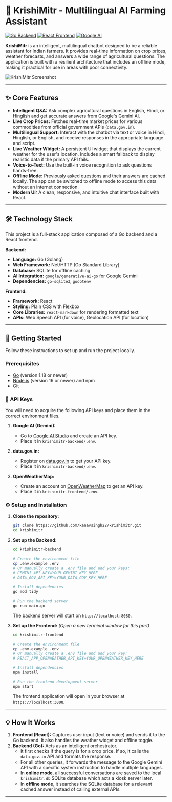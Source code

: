 # 🌾 KrishiMitr - Multilingual AI Farming Assistant

[![Go Backend](https://img.shields.io/badge/Backend-Go-00ADD8?style=for-the-badge&logo=go)](https://golang.org/)
[![React Frontend](https://img.shields.io/badge/Frontend-React-61DAFB?style=for-the-badge&logo=react)](https://reactjs.org/)
[![Google AI](https://img.shields.io/badge/AI%20Model-Google%20Gemini-4285F4?style=for-the-badge&logo=google)](https://aistudio.google.com/)

**KrishiMitr** is an intelligent, multilingual chatbot designed to be a reliable assistant for Indian farmers. It provides real-time information on crop prices, weather forecasts, and answers a wide range of agricultural questions. The application is built with a resilient architecture that includes an offline mode, making it practical for use in areas with poor connectivity.

![KrishiMitr Screenshot](./krishimitr-screenshot.png) 

---

## ✨ Core Features

*   **Intelligent Q&A:** Ask complex agricultural questions in English, Hindi, or Hinglish and get accurate answers from Google's Gemini AI.
*   **Live Crop Prices:** Fetches real-time market prices for various commodities from official government APIs (`data.gov.in`).
*   **Multilingual Support:** Interact with the chatbot via text or voice in Hindi, Hinglish, or English, and receive responses in the appropriate language and script.
*   **Live Weather Widget:** A persistent UI widget that displays the current weather for the user's location. Includes a smart fallback to display realistic data if the primary API fails.
*   **Voice-to-Text:** Use the built-in voice recognition to ask questions hands-free.
*   **Offline Mode:** Previously asked questions and their answers are cached locally. The app can be switched to offline mode to access this data without an internet connection.
*   **Modern UI:** A clean, responsive, and intuitive chat interface built with React.

---

## 🛠️ Technology Stack

This project is a full-stack application composed of a Go backend and a React frontend.

**Backend:**
*   **Language:** Go (Golang)
*   **Web Framework:** Net/HTTP (Go Standard Library)
*   **Database:** SQLite for offline caching
*   **AI Integration:** `google/generative-ai-go` for Google Gemini
*   **Dependencies:** `go-sqlite3`, `godotenv`

**Frontend:**
*   **Framework:** React
*   **Styling:** Plain CSS with Flexbox
*   **Core Libraries:** `react-markdown` for rendering formatted text
*   **APIs:** Web Speech API (for voice), Geolocation API (for location)

---

## 🚀 Getting Started

Follow these instructions to set up and run the project locally.

### Prerequisites

*   [Go](https://golang.org/dl/) (version 1.18 or newer)
*   [Node.js](https://nodejs.org/) (version 16 or newer) and npm
*   Git

### 🔑 API Keys

You will need to acquire the following API keys and place them in the correct environment files.

1.  **Google AI (Gemini):**
    *   Go to [Google AI Studio](https://aistudio.google.com/) and create an API key.
    *   Place it in `krishimitr-backend/.env`.

2.  **data.gov.in:**
    *   Register on [data.gov.in](https://data.gov.in/) to get your API key.
    *   Place it in `krishimitr-backend/.env`.

3.  **OpenWeatherMap:**
    *   Create an account on [OpenWeatherMap](https://openweathermap.org/) to get an API key.
    *   Place it in `krishimitr-frontend/.env`.

### ⚙️ Setup and Installation

1.  **Clone the repository:**
    ```bash
    git clone https://github.com/kanavsingh22/krishimitr.git
    cd krishimitr
    ```

2.  **Set up the Backend:**
    ```bash
    cd krishimitr-backend

    # Create the environment file
    cp .env.example .env 
    # Or manually create a .env file and add your keys:
    # GEMINI_API_KEY=YOUR_GEMINI_KEY_HERE
    # DATA_GOV_API_KEY=YOUR_DATA_GOV_KEY_HERE

    # Install dependencies
    go mod tidy

    # Run the backend server
    go run main.go
    ```
    The backend server will start on `http://localhost:8080`.

3.  **Set up the Frontend:**
    *(Open a new terminal window for this part)*
    ```bash
    cd krishimitr-frontend

    # Create the environment file
    cp .env.example .env
    # Or manually create a .env file and add your key:
    # REACT_APP_OPENWEATHER_API_KEY=YOUR_OPENWEATHER_KEY_HERE

    # Install dependencies
    npm install

    # Run the frontend development server
    npm start
    ```
    The frontend application will open in your browser at `https://localhost:3000`.

---

## 💡 How It Works

1.  **Frontend (React):** Captures user input (text or voice) and sends it to the Go backend. It also handles the weather widget and offline toggle.
2.  **Backend (Go):** Acts as an intelligent orchestrator.
    *   It first checks if the query is for a crop price. If so, it calls the `data.gov.in` API and formats the response.
    *   For all other queries, it forwards the message to the Google Gemini API with a specific system instruction to handle multiple languages.
    *   In **online mode**, all successful conversations are saved to the local `krishimitr.db` SQLite database which acts a kiosk server later.
    *   In **offline mode**, it searches the SQLite database for a relevant cached answer instead of calling external APIs.

---
